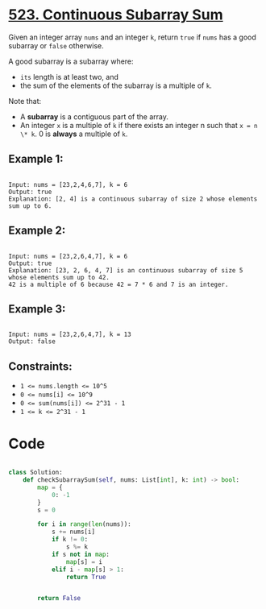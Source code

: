 # [523. Continuous Subarray Sum](https://leetcode.com/problems/continuous-subarray-sum/description/?envType=daily-question&envId=2024-06-08)

Given an integer array `nums` and an integer `k`, return `true` if `nums` has a good subarray or `false` otherwise.

A good subarray is a subarray where:

- `its` length is at least two, and
- the sum of the elements of the subarray is a multiple of `k`.

Note that:

- A **subarray** is a contiguous part of the array.
- An integer `x` is a multiple of `k` if there exists an integer n such that `x = n \* k`. 0 is **always** a multiple of `k`.

## Example 1:

```

Input: nums = [23,2,4,6,7], k = 6
Output: true
Explanation: [2, 4] is a continuous subarray of size 2 whose elements sum up to 6.

```

## Example 2:

```

Input: nums = [23,2,6,4,7], k = 6
Output: true
Explanation: [23, 2, 6, 4, 7] is an continuous subarray of size 5 whose elements sum up to 42.
42 is a multiple of 6 because 42 = 7 * 6 and 7 is an integer.

```

## Example 3:

```

Input: nums = [23,2,6,4,7], k = 13
Output: false

```

## Constraints:

- `1 <= nums.length <= 10^5`
- `0 <= nums[i] <= 10^9`
- `0 <= sum(nums[i]) <= 2^31 - 1`
- `1 <= k <= 2^31 - 1`

# Code

```py

class Solution:
    def checkSubarraySum(self, nums: List[int], k: int) -> bool:
        map = {
            0: -1
        }
        s = 0

        for i in range(len(nums)):
            s += nums[i]
            if k != 0:
                s %= k
            if s not in map:
                map[s] = i
            elif i - map[s] > 1:
                return True


        return False

```

